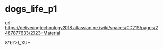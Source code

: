 # dogs_life_p1

url: https://deliveringtechnology2018.atlassian.net/wiki/spaces/CC21S/pages/2487877633/2023+Material

8*b?>)_XU+
